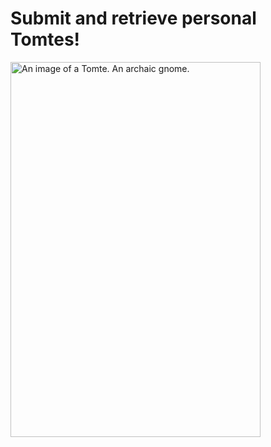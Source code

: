 
<!DOCTYPE html>
<html>
   <h1> Submit and retrieve personal Tomtes! </h1>
 <p>
 </p>
  <a href = "https://github.com/HealthReminder/Tomte-HTML-Inputs" target = "_blank">
  <img src = "https://upload.wikimedia.org/wikipedia/commons/thumb/1/10/Gl%C3%A6delig_Jul%2C_1885.jpg/800px-Gl%C3%A6delig_Jul%2C_1885.jpg" width ="400px" height = "600px"  alt = "An image of a Tomte. An archaic gnome." id="portrait_image">
   </a><br>
 
 <br><p> </p>
 <br><p> </p>
 <br><p> </p>
 <br><p> </p>
</html>
